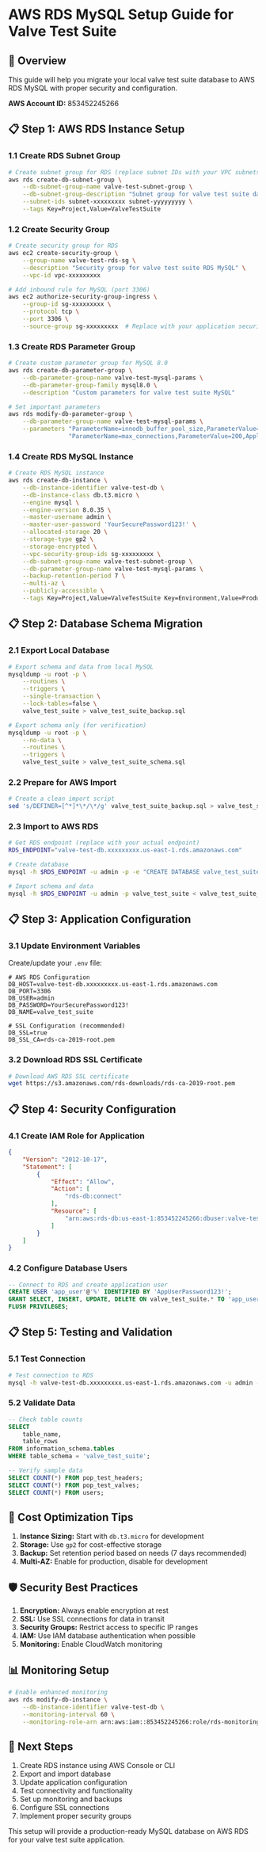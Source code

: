 # AWS RDS MySQL Setup Guide for Valve Test Suite

## 🎯 **Overview**
This guide will help you migrate your local valve test suite database to AWS RDS MySQL with proper security and configuration.

**AWS Account ID:** 853452245266

## 📋 **Step 1: AWS RDS Instance Setup**

### **1.1 Create RDS Subnet Group**
```bash
# Create subnet group for RDS (replace subnet IDs with your VPC subnets)
aws rds create-db-subnet-group \
    --db-subnet-group-name valve-test-subnet-group \
    --db-subnet-group-description "Subnet group for valve test suite database" \
    --subnet-ids subnet-xxxxxxxxx subnet-yyyyyyyyy \
    --tags Key=Project,Value=ValveTestSuite
```

### **1.2 Create Security Group**
```bash
# Create security group for RDS
aws ec2 create-security-group \
    --group-name valve-test-rds-sg \
    --description "Security group for valve test suite RDS MySQL" \
    --vpc-id vpc-xxxxxxxxx

# Add inbound rule for MySQL (port 3306)
aws ec2 authorize-security-group-ingress \
    --group-id sg-xxxxxxxxx \
    --protocol tcp \
    --port 3306 \
    --source-group sg-xxxxxxxxx  # Replace with your application security group
```

### **1.3 Create RDS Parameter Group**
```bash
# Create custom parameter group for MySQL 8.0
aws rds create-db-parameter-group \
    --db-parameter-group-name valve-test-mysql-params \
    --db-parameter-group-family mysql8.0 \
    --description "Custom parameters for valve test suite MySQL"

# Set important parameters
aws rds modify-db-parameter-group \
    --db-parameter-group-name valve-test-mysql-params \
    --parameters "ParameterName=innodb_buffer_pool_size,ParameterValue={DBInstanceClassMemory*3/4},ApplyMethod=pending-reboot" \
                 "ParameterName=max_connections,ParameterValue=200,ApplyMethod=pending-reboot"
```

### **1.4 Create RDS MySQL Instance**
```bash
# Create RDS MySQL instance
aws rds create-db-instance \
    --db-instance-identifier valve-test-db \
    --db-instance-class db.t3.micro \
    --engine mysql \
    --engine-version 8.0.35 \
    --master-username admin \
    --master-user-password 'YourSecurePassword123!' \
    --allocated-storage 20 \
    --storage-type gp2 \
    --storage-encrypted \
    --vpc-security-group-ids sg-xxxxxxxxx \
    --db-subnet-group-name valve-test-subnet-group \
    --db-parameter-group-name valve-test-mysql-params \
    --backup-retention-period 7 \
    --multi-az \
    --publicly-accessible \
    --tags Key=Project,Value=ValveTestSuite Key=Environment,Value=Production
```

## 📋 **Step 2: Database Schema Migration**

### **2.1 Export Local Database**
```bash
# Export schema and data from local MySQL
mysqldump -u root -p \
    --routines \
    --triggers \
    --single-transaction \
    --lock-tables=false \
    valve_test_suite > valve_test_suite_backup.sql

# Export schema only (for verification)
mysqldump -u root -p \
    --no-data \
    --routines \
    --triggers \
    valve_test_suite > valve_test_suite_schema.sql
```

### **2.2 Prepare for AWS Import**
```bash
# Create a clean import script
sed 's/DEFINER=[^*]*\*/\*/g' valve_test_suite_backup.sql > valve_test_suite_aws.sql
```

### **2.3 Import to AWS RDS**
```bash
# Get RDS endpoint (replace with your actual endpoint)
RDS_ENDPOINT="valve-test-db.xxxxxxxxx.us-east-1.rds.amazonaws.com"

# Create database
mysql -h $RDS_ENDPOINT -u admin -p -e "CREATE DATABASE valve_test_suite;"

# Import schema and data
mysql -h $RDS_ENDPOINT -u admin -p valve_test_suite < valve_test_suite_aws.sql
```

## 📋 **Step 3: Application Configuration**

### **3.1 Update Environment Variables**
Create/update your `.env` file:
```env
# AWS RDS Configuration
DB_HOST=valve-test-db.xxxxxxxxx.us-east-1.rds.amazonaws.com
DB_PORT=3306
DB_USER=admin
DB_PASSWORD=YourSecurePassword123!
DB_NAME=valve_test_suite

# SSL Configuration (recommended)
DB_SSL=true
DB_SSL_CA=rds-ca-2019-root.pem
```

### **3.2 Download RDS SSL Certificate**
```bash
# Download AWS RDS SSL certificate
wget https://s3.amazonaws.com/rds-downloads/rds-ca-2019-root.pem
```

## 📋 **Step 4: Security Configuration**

### **4.1 Create IAM Role for Application**
```json
{
    "Version": "2012-10-17",
    "Statement": [
        {
            "Effect": "Allow",
            "Action": [
                "rds-db:connect"
            ],
            "Resource": [
                "arn:aws:rds-db:us-east-1:853452245266:dbuser:valve-test-db/app_user"
            ]
        }
    ]
}
```

### **4.2 Configure Database Users**
```sql
-- Connect to RDS and create application user
CREATE USER 'app_user'@'%' IDENTIFIED BY 'AppUserPassword123!';
GRANT SELECT, INSERT, UPDATE, DELETE ON valve_test_suite.* TO 'app_user'@'%';
FLUSH PRIVILEGES;
```

## 📋 **Step 5: Testing and Validation**

### **5.1 Test Connection**
```bash
# Test connection to RDS
mysql -h valve-test-db.xxxxxxxxx.us-east-1.rds.amazonaws.com -u admin -p -e "SHOW DATABASES;"
```

### **5.2 Validate Data**
```sql
-- Check table counts
SELECT 
    table_name,
    table_rows
FROM information_schema.tables 
WHERE table_schema = 'valve_test_suite';

-- Verify sample data
SELECT COUNT(*) FROM pop_test_headers;
SELECT COUNT(*) FROM pop_test_valves;
SELECT COUNT(*) FROM users;
```

## 🔧 **Cost Optimization Tips**

1. **Instance Sizing:** Start with `db.t3.micro` for development
2. **Storage:** Use `gp2` for cost-effective storage
3. **Backup:** Set retention period based on needs (7 days recommended)
4. **Multi-AZ:** Enable for production, disable for development

## 🛡️ **Security Best Practices**

1. **Encryption:** Always enable encryption at rest
2. **SSL:** Use SSL connections for data in transit
3. **Security Groups:** Restrict access to specific IP ranges
4. **IAM:** Use IAM database authentication when possible
5. **Monitoring:** Enable CloudWatch monitoring

## 📊 **Monitoring Setup**

```bash
# Enable enhanced monitoring
aws rds modify-db-instance \
    --db-instance-identifier valve-test-db \
    --monitoring-interval 60 \
    --monitoring-role-arn arn:aws:iam::853452245266:role/rds-monitoring-role
```

## 🚀 **Next Steps**

1. Create RDS instance using AWS Console or CLI
2. Export and import database
3. Update application configuration
4. Test connectivity and functionality
5. Set up monitoring and backups
6. Configure SSL connections
7. Implement proper security groups

This setup will provide a production-ready MySQL database on AWS RDS for your valve test suite application.
